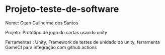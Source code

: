 # Projeto-teste-de-software

Nome: Gean Guilherme dos Santos



Projeto: Protótipo de jogo do cartas usando unity



Ferramentas : Unity, Framework de testes de unidado do unity, ferramenta GameCI para integração com github actions
